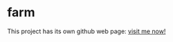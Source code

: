 # farm
This project has its own github web page:
<a href="https://sda1969.github.io/farm">visit me now!</a>
